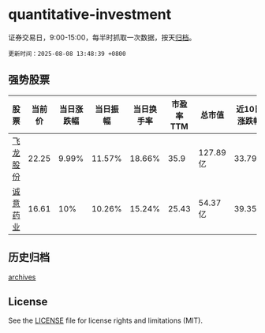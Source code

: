 # quantitative-investment

证券交易日，9:00-15:00，每半时抓取一次数据，按天[归档](archives)。

`更新时间：2025-08-08 13:48:39 +0800`

## 强势股票

|股票|当前价|当日涨跌幅|当日振幅|当日换手率|市盈率TTM|总市值|近10日涨跌幅|
|----|----|----|----|----|----|----|----|
|[飞龙股份](https://xueqiu.com/S/SZ002536)|22.25|9.99%|11.57%|18.66%|35.9|127.89亿|33.79%|
|[诚意药业](https://xueqiu.com/S/SH603811)|16.61|10%|10.26%|15.24%|25.43|54.37亿|39.35%|

## 历史归档

[archives](archives)

## License

See the [LICENSE](LICENSE) file for license rights and limitations (MIT).